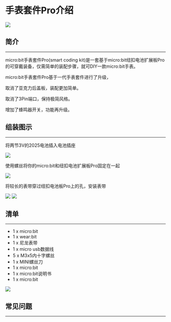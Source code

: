 # 手表套件Pro介绍

![](./images/smart_coding_kit_00.jpg)

## 简介
---
micro:bit手表套件Pro(smart coding kit)是一套基于micro:bit纽扣电池扩展板Pro的可穿戴装备，仅需简单的装配步骤，就可DIY一款micro:bit手表。

micro:bit手表套件Pro基于一代手表套件进行了升级，

取消了亚克力后盖板，装配更加简单。

取消了3Pin端口，保持极简风格。

增加了蜂鸣器开关，功能再升级。

## 组装图示
---
将两节3V的2025电池插入电池插座

![](./images/smart_coding_kit_01.png)

使用螺丝将你的micro:bit和纽扣电池扩展板Pro固定在一起

![](./images/smart_coding_kit_02.png)

将较长的表带穿过纽扣电池板Pro上的孔，安装表带

![](./images/smart_coding_kit_03.png)
![](./images/smart_coding_kit_04.png)



## 清单
---
- 1 x micro:bit
- 1 x wear:bit
- 1 x 尼龙表带
- 1 x micro usb数据线
- 5 x M3x5内十字螺丝
- 1 x MINI螺丝刀
- 1 x micro:bit
- 1 x micro:bit说明书
- 1 x micro:bit

![](./images/smart_coding_kit_05.png)


## 常见问题
---
